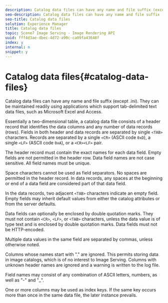 ```yaml
---
description: Catalog data files can have any name and file suffix (except .ini). They can be maintained readily using applications which support tab-delimited text data files, such as Microsoft Excel and Access.
seo-description: Catalog data files can have any name and file suffix (except .ini). They can be maintained readily using applications which support tab-delimited text data files, such as Microsoft Excel and Access.
seo-title: Catalog data files
solution: Experience Manager
title: Catalog data files
topic: Scene7 Image Serving - Image Rendering API
uuid: fff4d3ae-dbec-4d72-a99c-ca09fa43648f
index: y
internal: n
snippet: y
---
```


# Catalog data files{#catalog-data-files}

Catalog data files can have any name and file suffix (except .ini). They can be maintained readily using applications which support tab-delimited text data files, such as Microsoft Excel and Access.

Essentially a two-dimensional table, a catalog data file consists of a header record that identifies the data columns and any number of data records (rows). Fields in both header and data records are separated by single `<TAB>` characters. Records are separated by a single `<CR>` (ASCII code `0xD`), a single `<LF>` (ASCII code `0xA`), or a `<CR><LF>` pair.

The header record must contain the exact names for each data field. Empty fields are not permitted in the header row. Data field names are not case sensitive. All field names must be unique.

Space characters cannot be used as field separators. No spaces are permitted in the header record. In data records, any spaces at the beginning or end of a data field are considered part of that data field.

In the data records, two adjacent `<TAB>` characters indicate an empty field. Empty fields may inherit default values from either the catalog attributes or from the server defaults.

Data fields can optionally be enclosed by double quotation marks. They must not contain `<CR>`, `<LF>`, or `<TAB>` characters, unless the data value is of type text and is enclosed by double quotation marks. Data fields must not be HTTP-encoded.

Multiple data values in the same field are separated by commas, unless otherwise noted.

Columns whose names start with "." are ignored. This permits storing data in image catalogs, which is of no interest to Image Serving. Columns with unknown header names are ignored and a warning is written to the log file.

Field names may consist of any combination of ASCII letters, numbers, as well as "-" and "_".

One or more columns may be used as index keys. If the same key occurs more than once in the same data file, the later instance prevails. 
